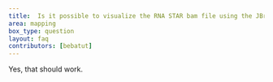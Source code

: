 ```yaml
---
title:  Is it possible to visualize the RNA STAR bam file using the JBrowse tool?
area: mapping
box_type: question
layout: faq
contributors: [bebatut]
---
```


Yes, that should work.
